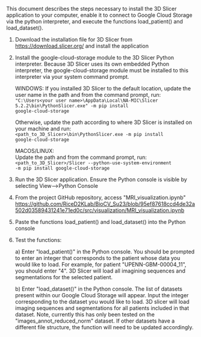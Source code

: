 This document describes the steps necessary to install the 3D Slicer application to your computer, enable it to connect to Google Cloud Storage via the python interpreter, and execute the functions load_patient() and load_dataset().
<br> 
1) Download the installation file for 3D Slicer from https://download.slicer.org/ and install the application

2) Install the google-cloud-storage module to the 3D Slicer Python interpreter.  Because 3D Slicer uses its own embedded Python interpreter, the google-cloud-storage module must be installed to this interpreter via your system command prompt.

	WINDOWS:
	If you installed 3D Slicer to the default location, update the user name in the path and from the command prompt, run:  
		<code>"C:\Users\<your user name>\AppData\Local\NA-MIC\Slicer 5.2.2\bin\PythonSlicer.exe" -m pip install google-cloud-storage</code>	

	Otherwise, update the path according to where 3D Slicer is installed on your machine and run:  
		<code><path_to_3D_Slicer>\bin\PythonSlicer.exe -m pip install google-cloud-storage</code>

	MACOS/LINUX:  
    Update the path and from the command prompt, run:  
		<code><path_to_3D_Slicer>/Slicer --python-use-system-environment -m pip install google-cloud-storage</code>  
  
3) Run the 3D Slicer application.  Ensure the Python console is visible by selecting View-->Python Console

4) From the project GitHub repository, access "MRI_visualization.ipynb" 
	https://github.com/RiceD2KLab/BioCV_Su23/blob/95ef87618ccd4de32a502d03589431241e71ed0c/src/visualization/MRI_visualization.ipynb

5) Paste the functions load_patient() and load_dataset() into the Python console

6) Test the functions:

	a) Enter "load_patient()" in the Python console.  You should be prompted to enter an integer that corresponds to the patient whose data you would like to load.  For example, for patient "UPENN-GBM-00004_11", you should enter "4".  3D Slicer will load all imagining sequences and segmentations for the selected patient.

	b)  Enter "load_dataset()" in the Python console.  The list of datasets present within our Google Cloud Storage will appear. Input the integer corresponding to the dataset you would like to load. 3D slicer will load imaging sequences and segmentations for all patients included in that dataset. Note, currently this has only been tested on the "images_annot_reduced_norm" dataset. If other datasets have a different file structure, the function will need to be updated accordingly.